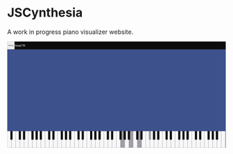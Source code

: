 # JSCynthesia

A work in progress piano visualizer website.
 
![alt text](https://github.com/Sederfo/Js-Cynthesia/blob/master/resources/Capture.PNG?raw=true)
